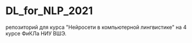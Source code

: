 # DL_for_NLP_2021
репозиторий для курса "Нейросети в компьютерной лингвистике" на 4 курсе ФиКЛа НИУ ВШЭ.

